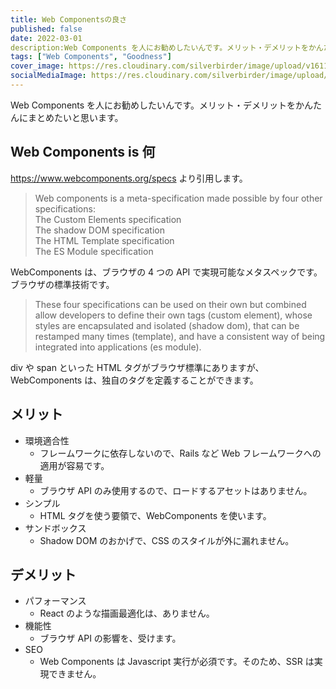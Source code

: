 ```yaml
---
title: Web Componentsの良さ
published: false
date: 2022-03-01
description:Web Components を人にお勧めしたいんです。メリット・デメリットをかんたんにまとめたいと思います。Web Components is 何https://www.webcomponents.org/specs より引用します。
tags: ["Web Components", "Goodness"]
cover_image: https://res.cloudinary.com/silverbirder/image/upload/v1611128736/silver-birder.github.io/assets/logo.png
socialMediaImage: https://res.cloudinary.com/silverbirder/image/upload/v1611128736/silver-birder.github.io/assets/logo.png
---
```


Web Components を人にお勧めしたいんです。メリット・デメリットをかんたんにまとめたいと思います。

## Web Components is 何

https://www.webcomponents.org/specs より引用します。

> Web components is a meta-specification made possible by four other specifications:  
> The Custom Elements specification  
> The shadow DOM specification  
> The HTML Template specification  
> The ES Module specification

WebComponents は、ブラウザの 4 つの API で実現可能なメタスペックです。ブラウザの標準技術です。

> These four specifications can be used on their own but combined allow developers to define their own tags (custom element), whose styles are encapsulated and isolated (shadow dom), that can be restamped many times (template), and have a consistent way of being integrated into applications (es module).

div や span といった HTML タグがブラウザ標準にありますが、WebComponents は、独自のタグを定義することができます。

## メリット

- 環境適合性
  - フレームワークに依存しないので、Rails など Web フレームワークへの適用が容易です。
- 軽量
  - ブラウザ API のみ使用するので、ロードするアセットはありません。
- シンプル
  - HTML タグを使う要領で、WebComponents を使います。
- サンドボックス
  - Shadow DOM のおかげで、CSS のスタイルが外に漏れません。

## デメリット

- パフォーマンス
  - React のような描画最適化は、ありません。
- 機能性
  - ブラウザ API の影響を、受けます。
- SEO
  - Web Components は Javascript 実行が必須です。そのため、SSR は実現できません。
